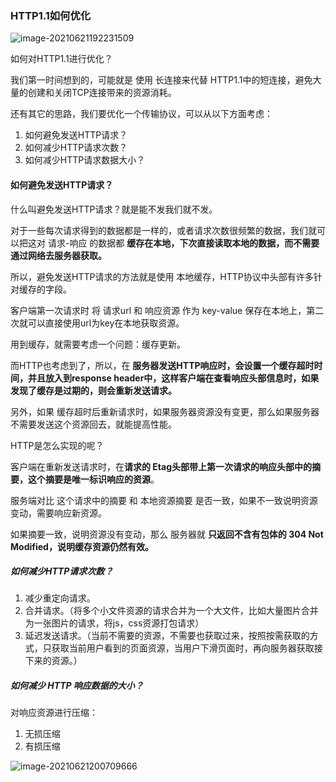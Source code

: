 ### HTTP1.1如何优化

![image-20210621192231509](..\..\references-figures\image-20210621192231509.png)

如何对HTTP1.1进行优化？

我们第一时间想到的，可能就是 使用 长连接来代替 HTTP1.1中的短连接，避免大量的创建和关闭TCP连接带来的资源消耗。

还有其它的思路，我们要优化一个传输协议，可以从以下方面考虑：

1. 如何避免发送HTTP请求？
2. 如何减少HTTP请求次数？
3. 如何减少HTTP请求数据大小？

#### 如何避免发送HTTP请求？

什么叫避免发送HTTP请求？就是能不发我们就不发。

对于一些每次请求得到的数据都是一样的，或者请求次数很频繁的数据，我们就可以把这对 请求-响应 的数据都 **缓存在本地，下次直接读取本地的数据，而不需要通过网络去服务器获取。**

所以，避免发送HTTP请求的方法就是使用 本地缓存，HTTP协议中头部有许多针对缓存的字段。

客户端第一次请求时 将 请求url 和 响应资源 作为 key-value 保存在本地上，第二次就可以直接使用url为key在本地获取资源。

用到缓存，就需要考虑一个问题：缓存更新。

而HTTP也考虑到了，所以，在 **服务器发送HTTP响应时，会设置一个缓存超时时间，并且放入到response header中，这样客户端在查看响应头部信息时，如果发现了缓存是过期的，则会重新发送请求。**

另外，如果 缓存超时后重新请求时，如果服务器资源没有变更，那么如果服务器不需要发送这个资源回去，就能提高性能。

HTTP是怎么实现的呢？

客户端在重新发送请求时，在**请求的 Etag头部带上第一次请求的响应头部中的摘要，这个摘要是唯一标识响应的资源**。

服务端对比 这个请求中的摘要 和 本地资源摘要 是否一致，如果不一致说明资源变动，需要响应新资源。

如果摘要一致，说明资源没有变动，那么 服务器就 **只返回不含有包体的 304 Not Modified，说明缓存资源仍然有效。**



##### 如何减少HTTP请求次数？

1. 减少重定向请求。
2. 合并请求。（将多个小文件资源的请求合并为一个大文件，比如大量图片合并为一张图片的请求，将js，css资源打包请求）
3. 延迟发送请求。（当前不需要的资源，不需要也获取过来，按照按需获取的方式，只获取当前用户看到的页面资源，当用户下滑页面时，再向服务器获取接下来的资源。）



##### 如何减少 HTTP 响应数据的大小？

对响应资源进行压缩：

1. 无损压缩
2. 有损压缩



![image-20210621200709666](..\..\references-figures\image-20210621200709666.png)

